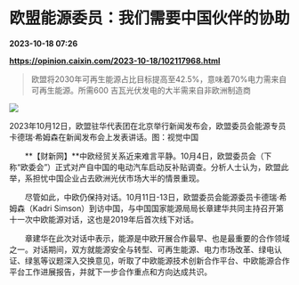 # 欧盟能源委员：我们需要中国伙伴的协助

**2023-10-18 07:26**

**https://opinion.caixin.com/2023-10-18/102117968.html**

> 欧盟将2030年可再生能源占比目标提高至42.5%，意味着70%电力需来自可再生能源。所需600 吉瓦光伏发电的大半需来自非欧洲制造商

  

![](https://img.caixin.com/2023-10-18/169761249174079_840_560.jpg)

2023年10月12日，欧盟驻华代表团在北京举行新闻发布会，欧盟委员会能源专员卡德瑞·希姆森在新闻发布会上发表讲话。图：视觉中国

  

　　**【财新网】**中欧经贸关系近来难言平静。10月4日，欧盟委员会（下称“欧委会”）正式对产自中国的电动汽车启动反补贴调查。分析人士认为，欧盟此举，系担忧中国企业占去欧洲光伏市场大半的情景重现。

　　尽管如此，中欧仍保持对话。10月11日-13日，欧盟委员会能源委员卡德瑞·希姆森（Kadri Simson）到访中国，与中国国家能源局局长章建华共同主持召开第十一次中欧能源对话，这也是2019年后首次线下对话。

　　章建华在此次对话中表示，能源是中欧开展合作最早、也是最重要的合作领域之一。对话期间，双方就能源安全与转型、可再生能源、电力市场改革、绿电认证、绿氢等议题深入交换意见，听取了中欧能源技术创新合作平台、中欧能源合作平台工作进展报告，并就下一步合作重点和方向达成共识。